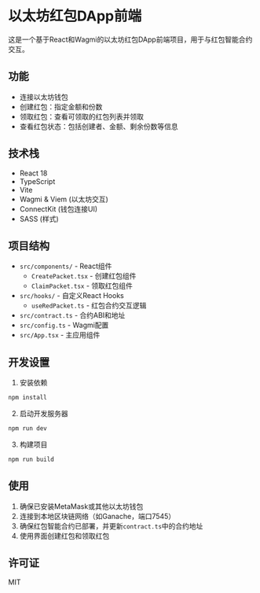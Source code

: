 # 以太坊红包DApp前端

这是一个基于React和Wagmi的以太坊红包DApp前端项目，用于与红包智能合约交互。

## 功能

- 连接以太坊钱包
- 创建红包：指定金额和份数
- 领取红包：查看可领取的红包列表并领取
- 查看红包状态：包括创建者、金额、剩余份数等信息

## 技术栈

- React 18
- TypeScript
- Vite
- Wagmi & Viem (以太坊交互)
- ConnectKit (钱包连接UI)
- SASS (样式)

## 项目结构

- `src/components/` - React组件
  - `CreatePacket.tsx` - 创建红包组件
  - `ClaimPacket.tsx` - 领取红包组件
- `src/hooks/` - 自定义React Hooks
  - `useRedPacket.ts` - 红包合约交互逻辑
- `src/contract.ts` - 合约ABI和地址
- `src/config.ts` - Wagmi配置
- `src/App.tsx` - 主应用组件

## 开发设置

1. 安装依赖
```bash
npm install
```

2. 启动开发服务器
```bash
npm run dev
```

3. 构建项目
```bash
npm run build
```

## 使用

1. 确保已安装MetaMask或其他以太坊钱包
2. 连接到本地区块链网络（如Ganache，端口7545）
3. 确保红包智能合约已部署，并更新`contract.ts`中的合约地址
4. 使用界面创建红包和领取红包

## 许可证

MIT
